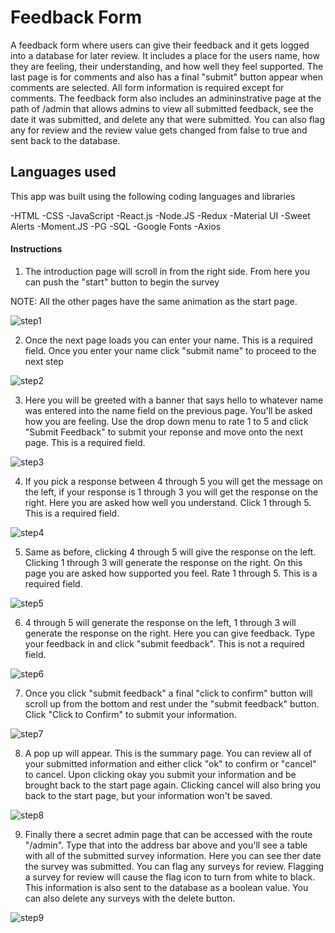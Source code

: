 # Feedback Form

A feedback form where users can give their feedback and it gets logged into a database for later review. It includes a place for the users name, how they are feeling, their understanding, and how well they feel supported. The last page is for comments and also has a final "submit" button appear when comments are selected. All form information is required except for comments. The feedback form also includes an admininstrative page at the path of /admin that allows admins to view all submitted feedback, see the date it was submitted, and delete any that were submitted. You can also flag any for review and the review value gets changed from false to true and sent back to the database.

## Languages used

This app was built using the following coding languages and libraries 

-HTML
-CSS
-JavaScript
-React.js
-Node.JS
-Redux
-Material UI
-Sweet Alerts
-Moment.JS
-PG
-SQL
-Google Fonts
-Axios



#### Instructions

1. The introduction page will scroll in from the right side. From here you can push the "start" button to begin the survey

NOTE: All the other pages have the same animation as the start page.

![step1](./images/step1.png)

2. Once the next page loads you can enter your name. This is a required field. Once you enter your name click "submit name" to proceed to the next step 

![step2](./images/step2.png)

3. Here you will be greeted with a banner that says hello to whatever name was entered into the name field on the previous page. You'll be asked how you are feeling. Use the drop down menu to rate 1 to 5 and click "Submit Feedback" to submit your reponse and move onto the next page. This is a required field.

![step3](./images/step3.png)

4. If you pick a response between 4 through 5 you will get the message on the left, if your response is 1 through 3 you will get the response on the right. Here you are asked how well you understand. Click 1 through 5. This is a required field.

![step4](./images/step4.png)

5. Same as before, clicking 4 through 5 will give the response on the left. Clicking 1 through 3 will generate the response on the right. On this page you are asked how supported you feel. Rate 1 through 5. This is a required field.

![step5](./images/step5.png)

6. 4 through 5 will generate the response on the left, 1 through 3 will generate the response on the right. Here you can give feedback. Type your feedback in and click "submit feedback". This is not a required field.

![step6](./images/step6.png)

7. Once you click "submit feedback" a final "click to confirm" button will scroll up from the bottom and rest under the "submit feedback" button. Click "Click to Confirm" to submit your information.

![step7](./images/step7.png)

8. A pop up will appear. This is the summary page. You can review all of your submitted information and either click "ok" to confirm or "cancel" to cancel. Upon clicking okay you submit your information and be brought back to the start page again. Clicking cancel will also bring you back to the start page, but your information won't be saved.

![step8](./images/step8.png)

9. Finally there a secret admin page that can be accessed with the route "/admin". Type that into the address bar above and you'll see a table with all of the submitted survey information. Here you can see ther date the survey was submitted. You can flag any surveys for review. Flagging a survey for review will cause the flag icon to turn from white to black. This information is also sent to the database as a boolean value. You can also delete any surveys with the delete button.

![step9](./images/step9.png)